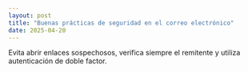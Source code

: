```yaml
---
layout: post
title: "Buenas prácticas de seguridad en el correo electrónico"
date: 2025-04-20
---
```


Evita abrir enlaces sospechosos, verifica siempre el remitente y utiliza autenticación de doble factor.
